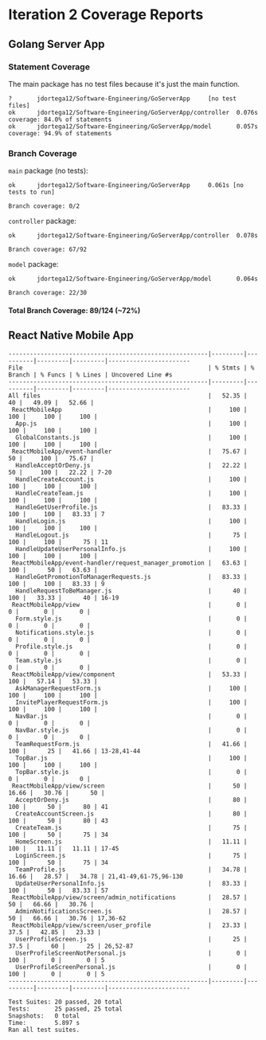 # Iteration 2 Coverage Reports

## Golang Server App
### Statement Coverage
The main package has no test files because it's just the main function.
```text
?       jdortega12/Software-Engineering/GoServerApp     [no test files]
ok      jdortega12/Software-Engineering/GoServerApp/controller  0.076s  coverage: 84.0% of statements
ok      jdortega12/Software-Engineering/GoServerApp/model       0.057s  coverage: 94.9% of statements
```
### Branch Coverage

```main``` package (no tests):
```text
ok      jdortega12/Software-Engineering/GoServerApp     0.061s [no tests to run]

Branch coverage: 0/2
```

```controller``` package:
```text
ok      jdortega12/Software-Engineering/GoServerApp/controller  0.078s

Branch coverage: 67/92
```

```model``` package:
```text
ok      jdortega12/Software-Engineering/GoServerApp/model       0.064s

Branch coverage: 22/30
```
#### Total Branch Coverage: 89/124 (~72%)

## React Native Mobile App
```text
--------------------------------------------------------|---------|----------|---------|---------|-----------------------
File                                                    | % Stmts | % Branch | % Funcs | % Lines | Uncovered Line #s     
--------------------------------------------------------|---------|----------|---------|---------|-----------------------
All files                                               |   52.35 |       40 |   49.09 |   52.66 |                       
 ReactMobileApp                                         |     100 |      100 |     100 |     100 |                       
  App.js                                                |     100 |      100 |     100 |     100 |                       
  GlobalConstants.js                                    |     100 |      100 |     100 |     100 |                       
 ReactMobileApp/event-handler                           |   75.67 |       50 |     100 |   75.67 | 
  HandleAcceptOrDeny.js                                 |   22.22 |       50 |     100 |   22.22 | 7-20
  HandleCreateAccount.js                                |     100 |      100 |     100 |     100 | 
  HandleCreateTeam.js                                   |     100 |      100 |     100 |     100 | 
  HandleGetUserProfile.js                               |   83.33 |      100 |     100 |   83.33 | 7
  HandleLogin.js                                        |     100 |      100 |     100 |     100 | 
  HandleLogout.js                                       |      75 |      100 |     100 |      75 | 11
  HandleUpdateUserPersonalInfo.js                       |     100 |      100 |     100 |     100 | 
 ReactMobileApp/event-handler/request_manager_promotion |   63.63 |      100 |      50 |   63.63 | 
  HandleGetPromotionToManagerRequests.js                |   83.33 |      100 |     100 |   83.33 | 9
  HandleRequestToBeManager.js                           |      40 |      100 |   33.33 |      40 | 16-19
 ReactMobileApp/view                                    |       0 |        0 |       0 |       0 | 
  Form.style.js                                         |       0 |        0 |       0 |       0 | 
  Notifications.style.js                                |       0 |        0 |       0 |       0 | 
  Profile.style.js                                      |       0 |        0 |       0 |       0 | 
  Team.style.js                                         |       0 |        0 |       0 |       0 | 
 ReactMobileApp/view/component                          |   53.33 |      100 |   57.14 |   53.33 | 
  AskManagerRequestForm.js                              |     100 |      100 |     100 |     100 | 
  InvitePlayerRequestForm.js                            |     100 |      100 |     100 |     100 | 
  NavBar.js                                             |       0 |        0 |       0 |       0 | 
  NavBar.style.js                                       |       0 |        0 |       0 |       0 | 
  TeamRequestForm.js                                    |   41.66 |      100 |      25 |   41.66 | 13-28,41-44
  TopBar.js                                             |     100 |      100 |     100 |     100 | 
  TopBar.style.js                                       |       0 |        0 |       0 |       0 | 
 ReactMobileApp/view/screen                             |      50 |    16.66 |   30.76 |      50 | 
  AcceptOrDeny.js                                       |      80 |      100 |      50 |      80 | 41
  CreateAccountScreen.js                                |      80 |      100 |      50 |      80 | 43
  CreateTeam.js                                         |      75 |      100 |      50 |      75 | 34                    
  HomeScreen.js                                         |   11.11 |      100 |   11.11 |   11.11 | 17-45
  LoginScreen.js                                        |      75 |      100 |      50 |      75 | 34
  TeamProfile.js                                        |   34.78 |    16.66 |   28.57 |   34.78 | 21,41-49,61-75,96-130
  UpdateUserPersonalInfo.js                             |   83.33 |      100 |      50 |   83.33 | 57
 ReactMobileApp/view/screen/admin_notifications         |   28.57 |       50 |   66.66 |   30.76 | 
  AdminNotificationsScreen.js                           |   28.57 |       50 |   66.66 |   30.76 | 17,36-62
 ReactMobileApp/view/screen/user_profile                |   23.33 |     37.5 |   42.85 |   23.33 | 
  UserProfileScreen.js                                  |      25 |     37.5 |      60 |      25 | 26,52-87
  UserProfileScreenNotPersonal.js                       |       0 |      100 |       0 |       0 | 5
  UserProfileScreenPersonal.js                          |       0 |      100 |       0 |       0 | 5
--------------------------------------------------------|---------|----------|---------|---------|-----------------------

Test Suites: 20 passed, 20 total
Tests:       25 passed, 25 total
Snapshots:   0 total
Time:        5.897 s
Ran all test suites.                                                                  
```